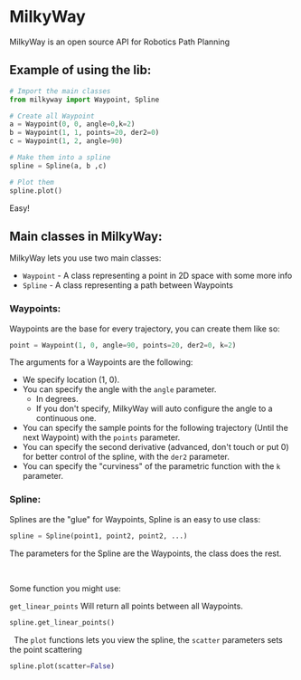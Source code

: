 # MilkyWay
MilkyWay is an open source API for Robotics Path Planning

## Example of using the lib:

```python
# Import the main classes
from milkyway import Waypoint, Spline

# Create all Waypoint 
a = Waypoint(0, 0, angle=0,k=2)
b = Waypoint(1, 1, points=20, der2=0)
c = Waypoint(1, 2, angle=90)

# Make them into a spline
spline = Spline(a, b ,c)

# Plot them
spline.plot()
```

Easy!

## Main classes in MilkyWay:
MilkyWay lets you use two main classes:
  - `Waypoint` - A class representing a point in 2D space with some more info
  - `Spline` - A class representing a path between Waypoints

### Waypoints:
Waypoints are the base for every trajectory, you can create them like so:
```python
point = Waypoint(1, 0, angle=90, points=20, der2=0, k=2)
```
The arguments for a Waypoints are the following:
  - We specify location (1, 0).
  - You can specify the angle with the `angle` parameter. 
    - In degrees.
    - If you don't specify, MilkyWay will auto configure the angle to a continuous one.
  - You can specify the sample points for the following trajectory (Until the next Waypoint) with the `points` parameter.
  - You can specify the second derivative (advanced, don't touch or put 0) for better control of the spline, with the `der2` parameter.
  - You can specify the "curviness" of the parametric function with the `k` parameter.

### Spline:
Splines are the "glue" for Waypoints, Spline is an easy to use class:
```python
spline = Spline(point1, point2, point2, ...)
```

The parameters for the Spline are the Waypoints, the class does the rest.

&nbsp;&nbsp;

Some function you might use:

`get_linear_points` Will return all points between all Waypoints.
```python
spline.get_linear_points()
```
&nbsp;
The `plot` functions lets you view the spline, the `scatter` parameters sets the point scattering
```python
spline.plot(scatter=False)
```

